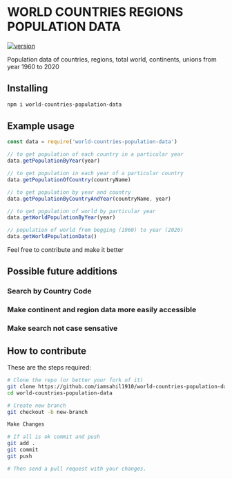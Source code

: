 #   WORLD COUNTRIES REGIONS POPULATION DATA

[![version](https://img.shields.io/npm/v/world-countries-population-data)](https://www.npmjs.com/package/world-countries-population-data)


Population data of countries, regions, total world, continents, unions from year 1960 to 2020

## Installing

``` bash
npm i world-countries-population-data
```


## Example usage

``` javascript
const data = require('world-countries-population-data')

// to get population of each country in a particular year
data.getPopulationByYear(year)

// to get population in each year of a particular country
data.getPopulationOfCountry(countryName)

// to get population by year and country
data.getPopulationByCountryAndYear(countryName, year)

// to get population of world by particular year
data.getWorldPopulationByYear(year)

// population of world from begging (1960) to year (2020)
data.getWorldPopulationData()
```

Feel free to contribute and make it better

## Possible future additions

### Search by Country Code
### Make continent and region data more easily accessible
### Make search not case sensative


## How to contribute

These are the steps required:

``` bash
# Clone the repo (or better your fork of it)
git clone https://github.com/iamsahil1910/world-countries-population-data.git
cd world-countries-population-data

# Create new branch
git checkout -b new-branch

Make Changes

# If all is ok commit and push
git add .
git commit
git push

# Then send a pull request with your changes.
```
